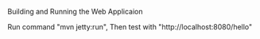 Building and Running the Web Applicaion

Run command "mvn jetty:run", Then test with "http://localhost:8080/hello"



